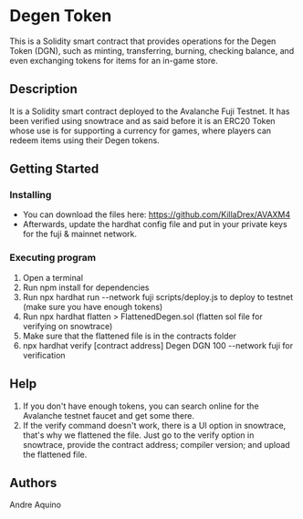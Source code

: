 # Degen Token

This is a Solidity smart contract that provides operations for the Degen Token (DGN), such as minting, transferring, burning, checking balance, and even exchanging tokens for items for an in-game store.

## Description

It is a Solidity smart contract deployed to the Avalanche Fuji Testnet. It has been verified using snowtrace and as said before it is an ERC20 Token whose use is for supporting a currency for games, where players can redeem items using their Degen tokens.

## Getting Started

### Installing

* You can download the files here: https://github.com/KillaDrex/AVAXM4
* Afterwards, update the hardhat config file and put in your private keys for the fuji & mainnet network.

### Executing program

1. Open a terminal
2. Run npm install for dependencies
2. Run npx hardhat run --network fuji scripts/deploy.js to deploy to testnet (make sure you have enough tokens)
3. Run npx hardhat flatten > FlattenedDegen.sol (flatten sol file for verifying on snowtrace)
4. Make sure that the flattened file is in the contracts folder
5. npx hardhat verify [contract address] Degen DGN 100 --network fuji for verification


## Help

1. If you don't have enough tokens, you can search online for the Avalanche testnet faucet and get some there.
2. If the verify command doesn't work, there is a UI option in snowtrace, that's why we flattened the file. Just go to the verify option in snowtrace, provide the contract address; compiler version; and upload the flattened file.


## Authors

Andre Aquino
